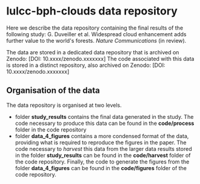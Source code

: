 # lulcc-bph-clouds data repository

Here we describe the data repository containing the final results of the following study:
G. Duveiller et al. Widespread cloud enhancement adds further value to the world's forests. _Nature Communications_ (in review).

The data are stored in a dedicated data repository that is archived on Zenodo: [DOI: 10.xxxx/zenodo.xxxxxxx]
The code associated with this data is stored in a distinct repository, also archived on Zenodo: [DOI: 10.xxxx/zenodo.xxxxxxx]

## Organisation of the data

The data repository is organised at two levels. 
+ folder __study_results__ contains the final data generated in the study. The code necessary to produce this data can be found in the __code/process__ folder in the code repository
+ folder __data_4_figures__ contains a more condensed format of the data, providing what is required to reproduce the figures in the paper. The code necessary to *harvest* this data from the larger data results stored in the folder __study_results__ can be found in the __code/harvest__ folder of the code repository. Finally, the code to generate the figures from the folder __data_4_figures__ can be found in the __code/figures__ folder of the code repository.
